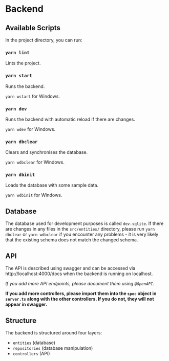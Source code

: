 # Backend

## Available Scripts

In the project directory, you can run:

### `yarn lint`

Lints the project.

### `yarn start`

Runs the backend.

`yarn wstart` for Windows. 

### `yarn dev`

Runs the backend with automatic reload if there are changes.

`yarn wdev` for Windows.

### `yarn dbclear`

Clears and synchronises the database.

`yarn wdbclear` for Windows.

### `yarn dbinit`

Loads the database with some sample data.

`yarn wdbinit` for Windows.

## Database

The database used for development purposes is called `dev.sqlite`. If there are changes in any files in the `src/entities/` directory, please run `yarn dbclear` or `yarn wdbclear` if you encounter any problems - it is very likely that the existing schema does not match the changed schema.

## API

The API is described using swagger and can be accessed via http://localhost:4000/docs when the backend is running on localhost.

*If you add more API endpoints, please document them using `@OpenAPI`.*

**If you add more controllers, please import them into the `spec` object in `server.ts` along with the other controllers. If you do not, they will not appear in swagger.**

## Structure

The backend is structured around four layers:

- `entities` (database)
- `repositories` (database manipulation)
- `controllers` (API)
